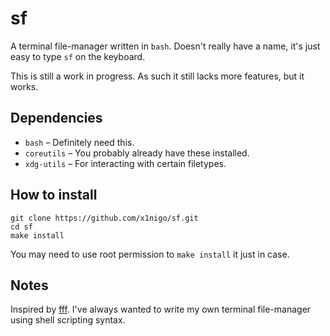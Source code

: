 # sf

A terminal file-manager written in `bash`. Doesn't really have a name, it's just easy to type `sf` on the keyboard.

This is still a work in progress. As such it still lacks more features, but it works.

## Dependencies

- `bash` &ndash; Definitely need this.
- `coreutils` &ndash; You probably already have these installed.
- `xdg-utils` &ndash; For interacting with certain filetypes.

## How to install

```
git clone https://github.com/x1nigo/sf.git
cd sf
make install
```

You may need to use root permission to `make install` it just in case.

## Notes

Inspired by [fff](https://github.com/dylanaraps/fff). I've always wanted to write my own terminal file-manager using shell scripting syntax.
